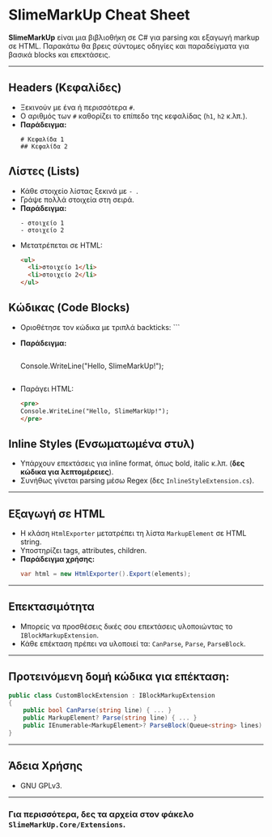 # SlimeMarkUp Cheat Sheet

**SlimeMarkUp** είναι μια βιβλιοθήκη σε C# για parsing και εξαγωγή markup σε HTML. Παρακάτω θα βρεις σύντομες οδηγίες και παραδείγματα για βασικά blocks και επεκτάσεις.

---

## Headers (Κεφαλίδες)
- Ξεκινούν με ένα ή περισσότερα `#`.
- Ο αριθμός των `#` καθορίζει το επίπεδο της κεφαλίδας (`h1`, `h2` κ.λπ.).
- **Παράδειγμα:**
  ```
  # Κεφαλίδα 1
  ## Κεφαλίδα 2
  ```

## Λίστες (Lists)
- Κάθε στοιχείο λίστας ξεκινά με `- `.
- Γράψε πολλά στοιχεία στη σειρά.
- **Παράδειγμα:**
  ```
  - στοιχείο 1
  - στοιχείο 2
  ```
- Μετατρέπεται σε HTML:
  ```html
  <ul>
    <li>στοιχείο 1</li>
    <li>στοιχείο 2</li>
  </ul>
  ```

## Κώδικας (Code Blocks)
- Οριοθέτησε τον κώδικα με τριπλά backticks: ```
- **Παράδειγμα:**
  ```
  ```
  Console.WriteLine("Hello, SlimeMarkUp!");
  ```
  ```

- Παράγει HTML:
  ```html
  <pre>
  Console.WriteLine("Hello, SlimeMarkUp!");
  </pre>
  ```

## Inline Styles (Ενσωματωμένα στυλ)
- Υπάρχουν επεκτάσεις για inline format, όπως bold, italic κ.λπ. (**δες κώδικα για λεπτομέρειες**).
- Συνήθως γίνεται parsing μέσω Regex (δες `InlineStyleExtension.cs`).

---

## Εξαγωγή σε HTML
- Η κλάση `HtmlExporter` μετατρέπει τη λίστα `MarkupElement` σε HTML string.
- Υποστηρίζει tags, attributes, children.
- **Παράδειγμα χρήσης:**
  ```csharp
  var html = new HtmlExporter().Export(elements);
  ```

---

## Επεκτασιμότητα
- Μπορείς να προσθέσεις δικές σου επεκτάσεις υλοποιώντας το `IBlockMarkupExtension`.
- Κάθε επέκταση πρέπει να υλοποιεί τα: `CanParse`, `Parse`, `ParseBlock`.

---

## Προτεινόμενη δομή κώδικα για επέκταση:
```csharp
public class CustomBlockExtension : IBlockMarkupExtension
{
    public bool CanParse(string line) { ... }
    public MarkupElement? Parse(string line) { ... }
    public IEnumerable<MarkupElement>? ParseBlock(Queue<string> lines) { ... }
}
```

---

## Άδεια Χρήσης
- GNU GPLv3.

---

### Για περισσότερα, δες τα αρχεία στον φάκελο `SlimeMarkUp.Core/Extensions`.
